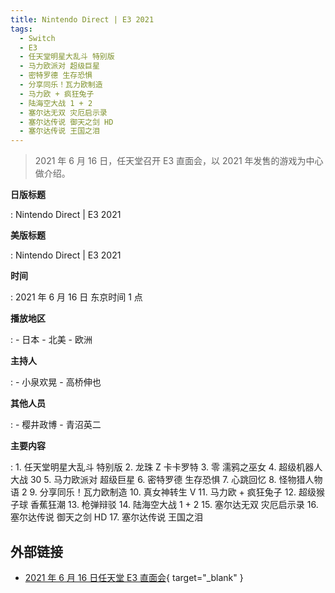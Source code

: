 ```yaml
---
title: Nintendo Direct | E3 2021
tags:
  - Switch
  - E3
  - 任天堂明星大乱斗 特别版
  - 马力欧派对 超级巨星
  - 密特罗德 生存恐惧
  - 分享同乐！瓦力欧制造
  - 马力欧 + 疯狂兔子
  - 陆海空大战 1 + 2
  - 塞尔达无双 灾厄启示录
  - 塞尔达传说 御天之剑 HD
  - 塞尔达传说 王国之泪
---
```


> 2021 年 6 月 16 日，任天堂召开 E3 直面会，以 2021 年发售的游戏为中心做介绍。

**日版标题**

:   Nintendo Direct | E3 2021

**美版标题**

:   Nintendo Direct | E3 2021

**时间**

:   2021 年 6 月 16 日 东京时间 1 点

**播放地区**

:   - 日本
    - 北美
    - 欧洲

**主持人**

:   - 小泉欢晃
    - 高桥伸也

**其他人员**

:   - 樱井政博
    - 青沼英二

**主要内容**

:   1. 任天堂明星大乱斗 特别版
    2. 龙珠 Z 卡卡罗特
    3. 零 濡鸦之巫女
    4. 超级机器人大战 30
    5. 马力欧派对 超级巨星
    6. 密特罗德 生存恐惧
    7. 心跳回忆
    8. 怪物猎人物语 2
    9. 分享同乐！瓦力欧制造
    10. 真女神转生 V
    11. 马力欧 + 疯狂兔子
    12. 超级猴子球 香蕉狂潮
    13. 枪弹辩驳
    14. 陆海空大战 1 + 2
    15. 塞尔达无双 灾厄启示录
    16. 塞尔达传说 御天之剑 HD
    17. 塞尔达传说 王国之泪

## 外部链接

- [2021 年 6 月 16 日任天堂 E3 直面会](https://www.bilibili.com/video/BV17o4y1k7Rs/){ target="_blank" }
